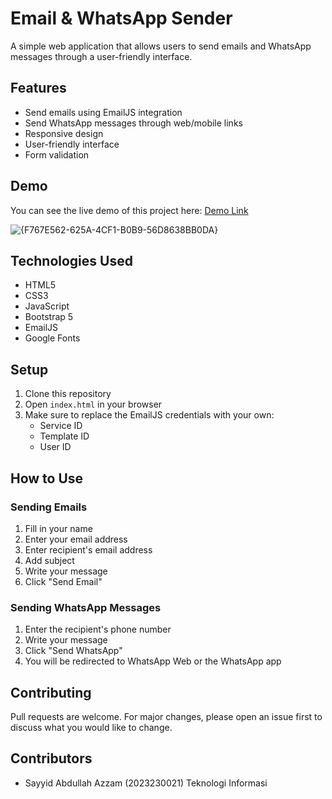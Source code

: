# Email & WhatsApp Sender

A simple web application that allows users to send emails and WhatsApp messages through a user-friendly interface.

## Features

- Send emails using EmailJS integration
- Send WhatsApp messages through web/mobile links
- Responsive design
- User-friendly interface
- Form validation

## Demo

You can see the live demo of this project here: [Demo Link](https://racoonhq.github.io/TestingAPI/)

![{F767E562-625A-4CF1-B0B9-56D8638BB0DA}](https://github.com/user-attachments/assets/b094831f-be70-4b9c-9af0-04c1f40a367a)


## Technologies Used

- HTML5
- CSS3
- JavaScript
- Bootstrap 5
- EmailJS
- Google Fonts

## Setup

1. Clone this repository
2. Open `index.html` in your browser
3. Make sure to replace the EmailJS credentials with your own:
   - Service ID
   - Template ID
   - User ID

## How to Use

### Sending Emails

1. Fill in your name
2. Enter your email address
3. Enter recipient's email address
4. Add subject
5. Write your message
6. Click "Send Email"

### Sending WhatsApp Messages

1. Enter the recipient's phone number
2. Write your message
3. Click "Send WhatsApp"
4. You will be redirected to WhatsApp Web or the WhatsApp app

## Contributing

Pull requests are welcome. For major changes, please open an issue first to discuss what you would like to change.

## Contributors

- Sayyid Abdullah Azzam (2023230021) Teknologi Informasi

